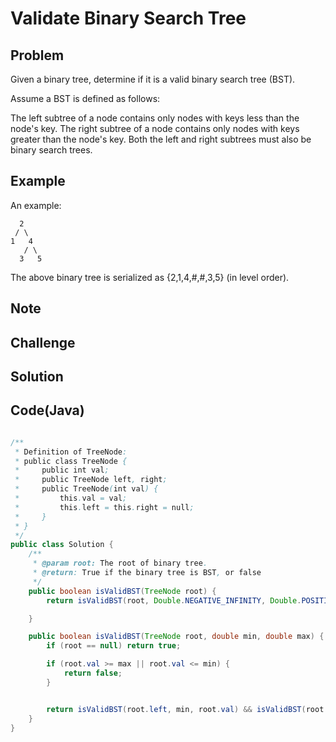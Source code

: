 Validate Binary Search Tree
===


Problem
-------

Given a binary tree, determine if it is a valid binary search tree (BST).

Assume a BST is defined as follows:

The left subtree of a node contains only nodes with keys less than the node's key.
The right subtree of a node contains only nodes with keys greater than the node's key.
Both the left and right subtrees must also be binary search trees.

Example
-------

An example:

      2
     / \
    1   4
       / \
      3   5
  
The above binary tree is serialized as {2,1,4,#,#,3,5} (in level order).

Note
---------

Challenge
---------

Solution
--------


Code(Java)
----------

```java

/**
 * Definition of TreeNode:
 * public class TreeNode {
 *     public int val;
 *     public TreeNode left, right;
 *     public TreeNode(int val) {
 *         this.val = val;
 *         this.left = this.right = null;
 *     }
 * }
 */
public class Solution {
    /**
     * @param root: The root of binary tree.
     * @return: True if the binary tree is BST, or false
     */
    public boolean isValidBST(TreeNode root) {
        return isValidBST(root, Double.NEGATIVE_INFINITY, Double.POSITIVE_INFINITY);

    }

    public boolean isValidBST(TreeNode root, double min, double max) {
        if (root == null) return true;

        if (root.val >= max || root.val <= min) {
            return false;
        }


        return isValidBST(root.left, min, root.val) && isValidBST(root.right, root.val, max);
    }
}
```